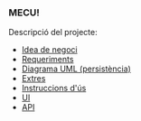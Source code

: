 ### MECU!

Descripció del projecte:
* [Idea de negoci](https://github.com/udg-pds/android-pds20_3a/wiki/Idea-de-negoci)
* [Requeriments](https://github.com/udg-pds/android-pds20_3a/wiki/Requeriments)
* [Diagrama UML (persistència)](https://github.com/udg-pds/android-pds20_3a/wiki/Diagrama-UML-(persist%C3%A8ncia))
* [Extres](https://github.com/udg-pds/android-pds20_3a/wiki/Extres)
* [Instruccions d'ús](https://github.com/udg-pds/android-pds20_3a/wiki/Instruccions-d'%C3%BAs)
* [UI](https://github.com/udg-pds/android-pds20_3a/wiki/UI)
* [API](https://github.com/udg-pds/android-pds20_3a/wiki/API)